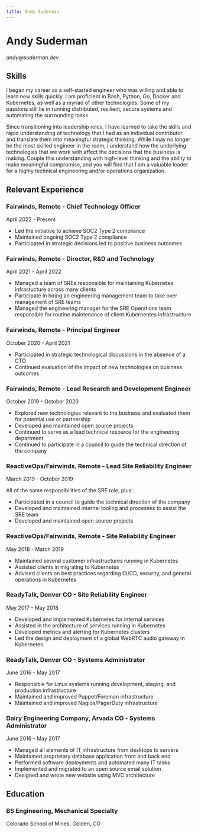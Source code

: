 ```yaml
---
title: Andy Suderman
---
```


# Andy Suderman

_andy@suderman.dev_

## Skills

I began my career as a self-started engineer who was willing and able to learn
new skills quickly. I am proficient in Bash, Python, Go, Docker and Kubernetes,
as well as a myriad of other technologies. Some of my passions still lie in
running distributed, resilient, secure systems and automating the surrounding
tasks.

Since transitioning into leadership roles, I have learned to take the skills and
rapid understanding of technology that I had as an individual contributor and
translate them into meaningful strategic thinking. While I may no longer be the
most skilled engineer in the room, I understand how the underlying technologies
that we work with affect the decisions that the business is making. Couple this
understanding with high-level thinking and the ability to make meaningful
compromise, and you will find that I am a valuable leader for a highly technical
engineering and/or operations organization.

## Relevant Experience

### Fairwinds, Remote - Chief Technology Officer

<p class="subheading">April 2022 - Present</p>

- Led the initiative to achieve SOC2 Type 2 compliance
- Maintained ongoing SOC2 Type 2 compliance
- Participated in strategic decisions led to positive business outcomes

### Fairwinds, Remote - Director, R&D and Technology

<p class="subheading">April 2021 - April 2022</p>

- Managed a team of SREs responsible for maintaining Kubernetes infrastucture
  across many clients
- Participate in hiring an engineering management team to take over management
  of SRE teams
- Managed the engineering manager for the SRE Operations team responsible for
  routine maintenance of client Kubernentes infrastructure

### Fairwinds, Remote - Principal Engineer

<p class="subheading">October 2020 - April 2021</p>

- Participated in strategic technological discussions in the absence of a CTO
- Continued evaluation of the impact of new technologies on business outcomes

### Fairwinds, Remote​ - Lead Research and Development Engineer

<p class="subheading">October 2019 - October 2020</p>

- Explored new technologies relevant to the business and evaluated them for
  potential use or partnership
- Developed and maintained open source projects
- Continued to serve as a lead technical resource for the engineering department
- Continued to participate in a council to guide the technical direction of the
  company

### ReactiveOps/Fairwinds, Remote​ - Lead Site Reliability Engineer

<p class="subheading">March 2019 - October 2019</p>

All of the same responsibilities of the SRE role, plus:

- Participated in a council to guide the technical direction of the company
- Developed and maintained internal tooling and processes to assist the SRE team
- Developed and maintained open source projects

### ReactiveOps/Fairwinds, Remote​ - Site Reliability Engineer

<p class="subheading">May 2018 - March 2019</p>

- Maintained several customer infrastructures running in Kubernetes
- Assisted clients in migrating to Kubernetes
- Advised clients on best practices regarding CI/CD, security, and general
  operations in Kubernetes

### ReadyTalk, Denver CO​ - Site Reliability Engineer

<p class="subheading">May 2017 - May 2018</p>

- Developed and implemented Kubernetes for internal services
- Assisted in the architecture of services running in Kubernetes
- Developed metrics and alerting for Kubernetes clusters
- Led the design and deployment of a global WebRTC audio gateway in Kubernetes

### ReadyTalk, Denver CO​ - Systems Administrator

<p class="subheading">June 2016 - May 2017</p>

- Responsible for Linux systems running development, staging, and production
  infrastructure
- Maintained and improved Puppet/Foreman infrastructure
- Maintained and improved Nagios/PagerDuty infrastructure

### Dairy Engineering Company, Arvada CO​ - Systems Administrator

<p class="subheading">June 2016 - May 2017</p>

- Managed all elements of IT infrastructure from desktops to servers
- Maintained proprietary database application front and back end
- Performed software deployments and automated many IT tasks
- Implemented and migrated to an open source email solution
- Designed and wrote new website using MVC architecture

## Education

### BS Engineering, Mechanical&nbsp;Specialty
<p class="subheading">Colorado School of Mines, Golden, CO</p>
